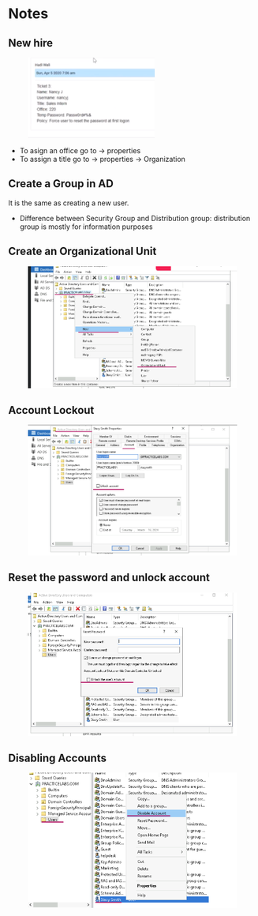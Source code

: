 # Notes



## New hire

<figure><img src="../../.gitbook/assets/image.png" alt=""><figcaption></figcaption></figure>

* To asign an office go to -> properties
* To assign a title go to -> properties -> Organization



## Create a Group in AD

It is the same as creating a new user.&#x20;

* Difference between Security Group and Distribution group: distribution group is mostly for information purposes



## Create an Organizational Unit

<figure><img src="../../.gitbook/assets/image (2).png" alt=""><figcaption></figcaption></figure>

## Account Lockout

<figure><img src="../../.gitbook/assets/image (1).png" alt=""><figcaption></figcaption></figure>



## Reset the password and unlock account

<figure><img src="../../.gitbook/assets/image (3).png" alt=""><figcaption></figcaption></figure>

## Disabling Accounts

<figure><img src="../../.gitbook/assets/image (4).png" alt=""><figcaption></figcaption></figure>
